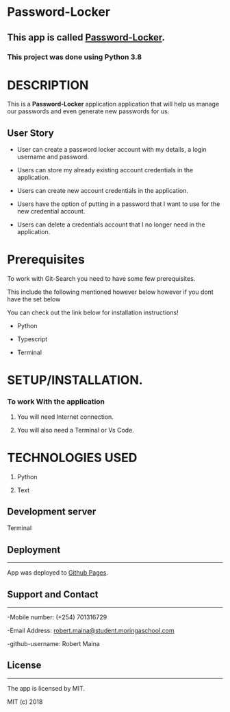 # Password-Locker

## This app is called [Password-Locker](https://github.com/Robert-Moringa/Password-Locker.git).

### **This project was done using Python 3.8** 

# DESCRIPTION

This is a **Password-Locker** application application that will help us manage our passwords and even generate new passwords for us.

## User Story

- User can create a password locker account with my details, a login username and password.

- Users can store my already existing account credentials in the application.

- Users can create new account credentials in the application.

- Users have the option of putting in a password that I want to use for the new credential account.

- Users can delete a credentials account that I no longer need in the application.

# Prerequisites

To work with Git-Search you need to have some few prerequisites.

This include the following mentioned however below however if you dont have the set below

You can check out the link below for installation instructions!

- Python

- Typescript

- Terminal

# **SETUP/INSTALLATION.**

### **To work With the application**

1. You will need Internet connection.

2. You will also need a Terminal or Vs Code.


# TECHNOLOGIES USED

1. Python 

2. Text


## Development server
Terminal

## Deployment
---

App was deployed to [Github Pages](https://pages.github.com/).


## Support and Contact
---

-Mobile number: (+254) 701316729

-Email Address: robert.maina@student.moringaschool.com

-github-username: Robert Maina

## License
---

The app is licensed by MIT.

MIT (c) 2018